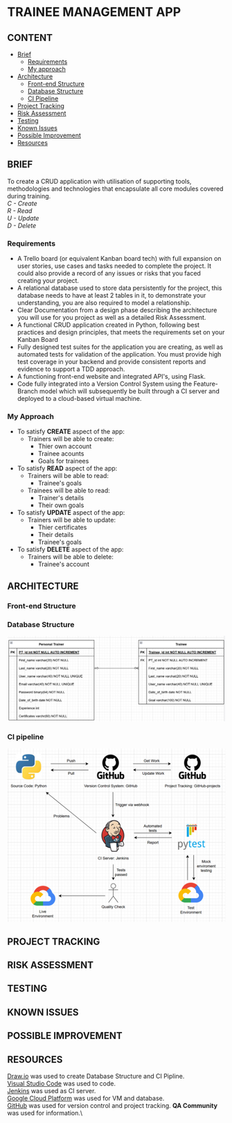 # **TRAINEE MANAGEMENT APP**

## CONTENT
- [Brief](#brief)
    - [Requirements](#requirements)
    - [My approach](#my-approach)
- [Architecture](#architecture)
    - [Front-end Structure](#front-end-structure)
    - [Database Structure](#database-structure)
    - [CI Pipeline](#ci-pipeline)
- [Project Tracking](#project-tracking)
- [Risk Assessment](#risk-assessment)
- [Testing](#testing)
- [Known Issues](#risk-assessment)
- [Possible Improvement](#possible-improvement)
- [Resources](#resources)

## BRIEF <a name="brief"></a>
To create a CRUD application with utilisation of supporting tools,
methodologies and technologies that encapsulate all core modules
covered during training.\
_C - Create_\
_R - Read_\
_U - Update_\
_D - Delete_

### Requirements <a name="requirements"></a>
- A Trello board (or equivalent Kanban board tech) with full expansion on user stories, use cases and tasks needed to complete the project. It could also provide a record of any issues or risks that you faced creating your project.
- A relational database used to store data persistently for the project, this database needs to have at least 2 tables in it, to demonstrate your understanding, you are also required to model a relationship.
- Clear Documentation from a design phase describing the architecture you will use for you project as well as a detailed Risk Assessment.
- A functional CRUD application created in Python, following best practices and design principles, that meets the requirements set on your Kanban Board
- Fully designed test suites for the application you are creating, as well as automated tests for validation of the application. You must provide high test coverage in your backend and provide consistent reports and evidence to support a TDD approach.
- A functioning front-end website and integrated API's, using Flask.
- Code fully integrated into a Version Control System using the Feature-Branch model which will subsequently be built through a CI server and deployed to a cloud-based virtual machine.

### My Approach <a name="my-approach"></a>
- To satisfy **CREATE** aspect of the app:
    - Trainers will be able to create:
        - Thier own account
        - Trainee acounts
        - Goals for trainees
- To satisfy **READ** aspect of the app:
    - Trainers will be able to read:
        - Trainee's goals
    - Trainees will be able to read:
        - Trainer's details
        - Their own goals
- To satisfy **UPDATE** aspect of the app:
    - Trainers will be able to update:
        - Thier certificates
        - Their details
        - Trainee's goals
- To satisfy **DELETE** aspect of the app:
    - Trainers will be able to delete:
        - Trainee's account
## ARCHITECTURE <a name="architecture"></a>
### Front-end Structure <a name="front-end-structure"></a>

### Database Structure <a name="database-structure"></a>
![Database_structure](./pictures/Database_structure.png)
### CI pipeline <a name="ci-pipeline"></a>
![CI-pipeline](./pictures/CI-pipeline.png)
## PROJECT TRACKING <a name="project-tracking"></a>
## RISK ASSESSMENT <a name="risk-assessment"></a>
## TESTING <a name="testing"></a>
## KNOWN ISSUES <a name="known-issues"></a>
## POSSIBLE IMPROVEMENT <a name="possible-improvement"></a>
## RESOURCES <a name="resources"></a>
[Draw.io](https://app.diagrams.net/) was used to create Database Structure and CI Pipline.\
[Visual Studio Code](https://code.visualstudio.com/) was used to code.\
[Jenkins](https://www.jenkins.io/) was used as CI server.\
[Google Cloud Platform](https://console.cloud.google.com) was used for VM and database.\
[GitHub](https://github.com/) was used for version control and project tracking.
**QA Community** was used for information.\
